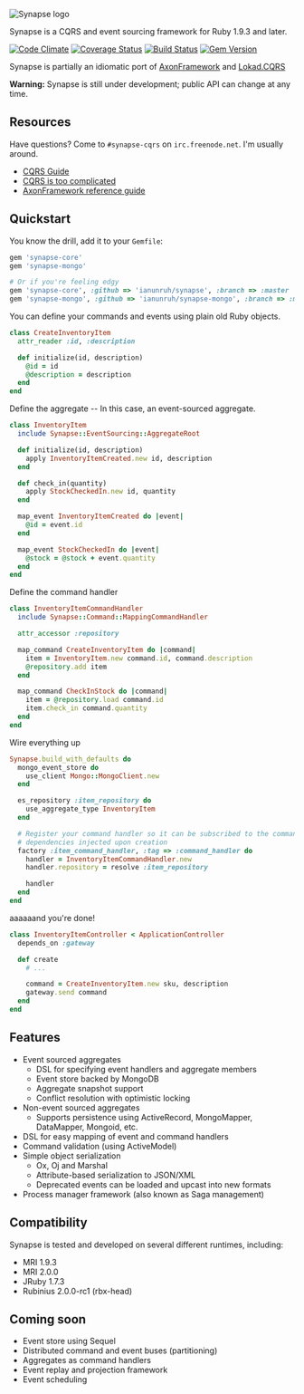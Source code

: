 ![Synapse logo](http://i.imgur.com/BIwv418.png)

Synapse is a CQRS and event sourcing framework for Ruby 1.9.3 and later.

[![Code Climate](https://codeclimate.com/github/ianunruh/synapse.png)](https://codeclimate.com/github/ianunruh/synapse)
[![Coverage Status](https://coveralls.io/repos/ianunruh/synapse/badge.png?branch=master)](https://coveralls.io/r/ianunruh/synapse)
[![Build Status](https://travis-ci.org/ianunruh/synapse.png?branch=master)](https://travis-ci.org/ianunruh/synapse)
[![Gem Version](https://badge.fury.io/rb/synapse-core.png)](http://badge.fury.io/rb/synapse-core)

Synapse is partially an idiomatic port of [AxonFramework](http://axonframework.org) and [Lokad.CQRS](http://lokad.github.io/lokad-cqrs)

**Warning:** Synapse is still under development; public API can change at any time.

## Resources

Have questions? Come to `#synapse-cqrs` on `irc.freenode.net`. I'm usually around.

+ [CQRS Guide](http://cqrsguide.com/guide)
+ [CQRS is too complicated](http://codeofrob.com/entries/cqrs-is-too-complicated.html)
+ [AxonFramework reference guide](http://www.axonframework.org/docs/2.0/)

## Quickstart

You know the drill, add it to your `Gemfile`:

```ruby
gem 'synapse-core'
gem 'synapse-mongo'

# Or if you're feeling edgy
gem 'synapse-core', :github => 'ianunruh/synapse', :branch => :master
gem 'synapse-mongo', :github => 'ianunruh/synapse-mongo', :branch => :master
```

You can define your commands and events using plain old Ruby objects.

```ruby
class CreateInventoryItem
  attr_reader :id, :description

  def initialize(id, description)
    @id = id
    @description = description
  end
end
```

Define the aggregate -- In this case, an event-sourced aggregate.

```ruby
class InventoryItem
  include Synapse::EventSourcing::AggregateRoot

  def initialize(id, description)
    apply InventoryItemCreated.new id, description
  end

  def check_in(quantity)
    apply StockCheckedIn.new id, quantity
  end

  map_event InventoryItemCreated do |event|
    @id = event.id
  end

  map_event StockCheckedIn do |event|
    @stock = @stock + event.quantity
  end
end
```

Define the command handler

```ruby
class InventoryItemCommandHandler
  include Synapse::Command::MappingCommandHandler

  attr_accessor :repository

  map_command CreateInventoryItem do |command|
    item = InventoryItem.new command.id, command.description
    @repository.add item
  end

  map_command CheckInStock do |command|
    item = @repository.load command.id
    item.check_in command.quantity
  end
end
```

Wire everything up

```ruby
Synapse.build_with_defaults do
  mongo_event_store do
    use_client Mongo::MongoClient.new
  end

  es_repository :item_repository do
    use_aggregate_type InventoryItem
  end

  # Register your command handler so it can be subscribed to the command bus and get its own
  # dependencies injected upon creation
  factory :item_command_handler, :tag => :command_handler do
    handler = InventoryItemCommandHandler.new
    handler.repository = resolve :item_repository

    handler
  end
end
```

aaaaaand you're done!

```ruby
class InventoryItemController < ApplicationController
  depends_on :gateway

  def create
    # ...

    command = CreateInventoryItem.new sku, description
    gateway.send command
  end
end
```

## Features

- Event sourced aggregates
  - DSL for specifying event handlers and aggregate members
  - Event store backed by MongoDB
  - Aggregate snapshot support
  - Conflict resolution with optimistic locking
- Non-event sourced aggregates
  - Supports persistence using ActiveRecord, MongoMapper, DataMapper, Mongoid, etc.
- DSL for easy mapping of event and command handlers
- Command validation (using ActiveModel)
- Simple object serialization
  - Ox, Oj and Marshal
  - Attribute-based serialization to JSON/XML
  - Deprecated events can be loaded and upcast into new formats
- Process manager framework (also known as Saga management)

## Compatibility

Synapse is tested and developed on several different runtimes, including:

- MRI 1.9.3
- MRI 2.0.0
- JRuby 1.7.3
- Rubinius 2.0.0-rc1 (rbx-head)

## Coming soon
- Event store using Sequel
- Distributed command and event buses (partitioning)
- Aggregates as command handlers
- Event replay and projection framework
- Event scheduling
